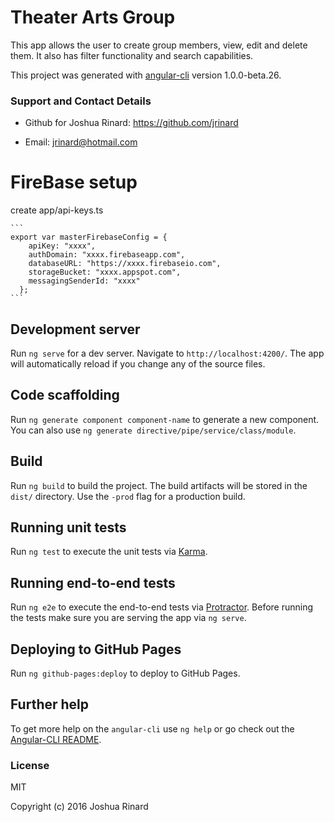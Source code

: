 # Theater Arts Group

This app allows the user to create group members, view, edit and delete them. It also has filter functionality and search capabilities.

This project was generated with [angular-cli](https://github.com/angular/angular-cli) version 1.0.0-beta.26.


### Support and Contact Details

* Github for Joshua Rinard: https://github.com/jrinard

* Email: jrinard@hotmail.com


# FireBase setup
  create app/api-keys.ts

    ```
    export var masterFirebaseConfig = {
        apiKey: "xxxx",
        authDomain: "xxxx.firebaseapp.com",
        databaseURL: "https://xxxx.firebaseio.com",
        storageBucket: "xxxx.appspot.com",
        messagingSenderId: "xxxx"
      };
    ```

## Development server
Run `ng serve` for a dev server. Navigate to `http://localhost:4200/`. The app will automatically reload if you change any of the source files.

## Code scaffolding

Run `ng generate component component-name` to generate a new component. You can also use `ng generate directive/pipe/service/class/module`.

## Build

Run `ng build` to build the project. The build artifacts will be stored in the `dist/` directory. Use the `-prod` flag for a production build.

## Running unit tests

Run `ng test` to execute the unit tests via [Karma](https://karma-runner.github.io).

## Running end-to-end tests

Run `ng e2e` to execute the end-to-end tests via [Protractor](http://www.protractortest.org/).
Before running the tests make sure you are serving the app via `ng serve`.

## Deploying to GitHub Pages

Run `ng github-pages:deploy` to deploy to GitHub Pages.

## Further help

To get more help on the `angular-cli` use `ng help` or go check out the [Angular-CLI README](https://github.com/angular/angular-cli/blob/master/README.md).

### License

MIT

Copyright (c) 2016 Joshua Rinard

